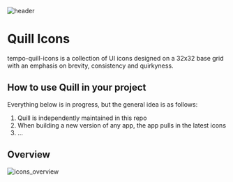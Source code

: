![header](https://user-images.githubusercontent.com/10330611/130638643-b85c8a19-11f2-4d7d-b098-d415807fbc9b.png)

# Quill Icons
tempo-quill-icons is a collection of UI icons designed on a 32x32 base grid with an emphasis on brevity, consistency and quirkyness.


## How to use Quill in your project
Everything below is in progress, but the general idea is as follows:
1. Quill is independently maintained in this repo
2. When building a new version of any app, the app pulls in the latest icons
3. ...

## Overview
![icons_overview](https://user-images.githubusercontent.com/10330611/130943655-8aae5359-efd6-454b-8df1-d53c1a9eb62d.png)
